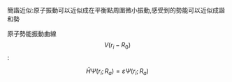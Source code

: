 簡諧近似:原子振動可以近似成在平衡點周圍微小振動,感受到的勢能可以近似成諧和勢

原子勢能振動曲線$$ V(r_{i}-R_{0}) $$:

$$
\widehat{H}\Psi (r_{i} ;R_{a} )=\varepsilon \Psi (r_{i} ;R_{a} )
$$

